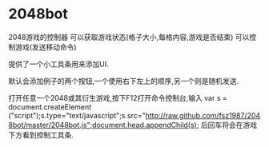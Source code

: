 2048bot
=======
2048游戏的控制器
可以获取游戏状态(格子大小,每格内容,游戏是否结束)
可以控制游戏(发送移动命令)

提供了一个小工具条用来添加UI.

默认会添加例子的两个按钮,一个使用右下左上的顺序,另一个则是随机发送.

打开任意一个2048或其衍生游戏,按下F12打开命令控制台,输入
var s = document.createElement ("script");s.type="text/javascript";s.src="http://raw.github.com/fsz1987/2048bot/master/2048bot.js";document.head.appendChild(s);
后回车将会在游戏下方看到控制工具条.